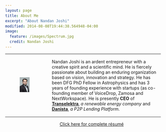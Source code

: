 ```yaml
---
layout: page
title: About Me
excerpt: "About Nandan Joshi"
modified: 2014-08-08T19:44:38.564948-04:00
image:
  feature: /images/Spectrum.jpg
  credit: Nandan Joshi
---
```


<table>
    <tr>
        <td width="25%">
          <figure>
            <a href="#"><img src="/images/Portrait.Photo_Nandan.Joshi.jpg" alt="image" width="100%"></a>
            <!-- <figcaption>Nandan Joshi</figcaption> -->
          </figure>
        </td>
        <td width="75%">
          <p style="margin-left: 5%">Nandan Joshi is an ardent entrepreneur with a creative spirit and a scientific mind. He is fiercely passionate about building an enduring organization based on vision, innovation and strategy. He has been DFG PhD Fellow in Astrophysics and has 3 years of founding experience with startups (as co-founding member of VoiceDrop, Zamosa and NextWorkspace). He is presently <strong>CEO</strong> of <a href="http://www.transelektra.com"><strong>Transelektra</strong></a>, <i>a renewable energy company</i> and <a href="http://www.danista.in"><strong>Danista</strong></a>, <i>a P2P Lending Platform</i>.</p>
        </td>
    </tr>
</table>

<a class="btn" href="/resume" style="margin-left: 35%">Click here for complete résumé</a>
